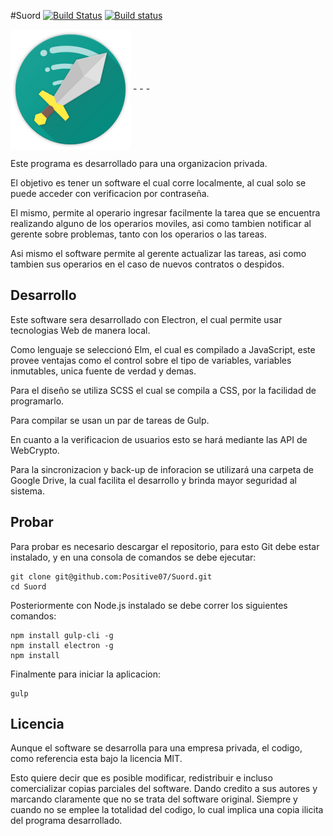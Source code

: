 #Suord
[![Build Status](https://travis-ci.org/Positive07/Suord.svg?branch=master)](https://travis-ci.org/Positive07/Suord) [![Build status](https://ci.appveyor.com/api/projects/status/t0l7gvnrengiw1va?svg=true)](https://ci.appveyor.com/project/Positive07/suord)

<img align="center" src="https://github.com/Positive07/Suord/raw/master/src/image/icon.png" alt="Suord Icon">
- - -

Este programa es desarrollado para una organizacion privada.

El objetivo es tener un software el cual corre localmente, al cual solo se puede acceder con verificacion por contraseña.

El mismo, permite al operario ingresar facilmente la tarea que se encuentra realizando alguno de los operarios moviles, asi como tambien notificar al gerente sobre problemas, tanto con los operarios o las tareas.

Asi mismo el software permite al gerente actualizar las tareas, asi como tambien sus operarios en el caso de nuevos contratos o despidos.

## Desarrollo
Este software sera desarrollado con Electron, el cual permite usar tecnologias Web de manera local.

Como lenguaje se seleccionó Elm, el cual es compilado a JavaScript, este provee ventajas como el control sobre el tipo de variables, variables inmutables, unica fuente de verdad y demas.

Para el diseño se utiliza SCSS el cual se compila a CSS, por la facilidad de programarlo.

Para compilar se usan un par de tareas de Gulp.

En cuanto a la verificacion de usuarios esto se hará mediante las API de WebCrypto.

Para la sincronizacion y back-up de inforacion se utilizará una carpeta de Google Drive, la cual facilita el desarrollo y brinda mayor seguridad al sistema.

## Probar

Para probar es necesario descargar el repositorio, para esto Git debe estar instalado, y en una consola de comandos se debe ejecutar:
```Shell
git clone git@github.com:Positive07/Suord.git
cd Suord
```

Posteriormente con Node.js instalado se debe correr los siguientes comandos:
```Shell
npm install gulp-cli -g
npm install electron -g
npm install
```

Finalmente para iniciar la aplicacion:
```Shell
gulp
```

## Licencia
Aunque el software se desarrolla para una empresa privada, el codigo, como referencia esta bajo la licencia MIT.

Esto quiere decir que es posible modificar, redistribuir e incluso comercializar copias parciales del software.
Dando credito a sus autores y marcando claramente que no se trata del software original.
Siempre y cuando no se emplee la totalidad del codigo, lo cual implica una copia ilicita del programa desarrollado.
